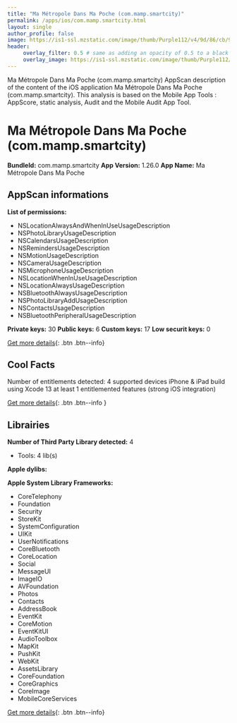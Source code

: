 ```yaml
---
title: "Ma Métropole Dans Ma Poche (com.mamp.smartcity)"
permalink: /apps/ios/com.mamp.smartcity.html
layout: single
author_profile: false
image: https://is1-ssl.mzstatic.com/image/thumb/Purple112/v4/9d/86/cb/9d86cbd6-fb5b-d5d5-8742-8310416a3e3f/AppIcon-0-0-1x_U007emarketing-0-0-0-10-0-0-sRGB-0-0-0-GLES2_U002c0-512MB-85-220-0-0.png/512x512bb.jpg
header: 
     overlay_filter: 0.5 # same as adding an opacity of 0.5 to a black background
     overlay_image: https://is1-ssl.mzstatic.com/image/thumb/Purple112/v4/9d/86/cb/9d86cbd6-fb5b-d5d5-8742-8310416a3e3f/AppIcon-0-0-1x_U007emarketing-0-0-0-10-0-0-sRGB-0-0-0-GLES2_U002c0-512MB-85-220-0-0.png/512x512bb.jpg
---
```

Ma Métropole Dans Ma Poche (com.mamp.smartcity) AppScan description of the content of the iOS application Ma Métropole Dans Ma Poche (com.mamp.smartcity). This analysis is based on the Mobile App Tools : AppScore, static analysis, Audit and the Mobile Audit App Tool.

# Ma Métropole Dans Ma Poche (com.mamp.smartcity)

**BundleId:** com.mamp.smartcity
**App Version:** 1.26.0
**App Name:** Ma Métropole Dans Ma Poche


## AppScan informations 

**List of permissions:** 
- NSLocationAlwaysAndWhenInUseUsageDescription
- NSPhotoLibraryUsageDescription
- NSCalendarsUsageDescription
- NSRemindersUsageDescription
- NSMotionUsageDescription
- NSCameraUsageDescription
- NSMicrophoneUsageDescription
- NSLocationWhenInUseUsageDescription
- NSLocationAlwaysUsageDescription
- NSBluetoothAlwaysUsageDescription
- NSPhotoLibraryAddUsageDescription
- NSContactsUsageDescription
- NSBluetoothPeripheralUsageDescription
  
  
**Private keys:** 30
**Public keys:** 6
**Custom keys:** 17
**Low securit keys:** 0
  
[Get more details](/pricing.html){: .btn .btn--info}

## Cool Facts

Number of entitlements detected: 4
supported devices iPhone & iPad
build using Xcode 13
at least 1 entitlemented features (strong iOS integration)
  
[Get more details](/pricing.html){: .btn .btn--info }

## Librairies 
**Number of Third Party Library detected:** 4
- Tools: 4 lib(s)


**Apple dylibs:**


**Apple System Library Frameworks:**
- CoreTelephony
- Foundation
- Security
- StoreKit
- SystemConfiguration
- UIKit
- UserNotifications
- CoreBluetooth
- CoreLocation
- Social
- MessageUI
- ImageIO
- AVFoundation
- Photos
- Contacts
- AddressBook
- EventKit
- CoreMotion
- EventKitUI
- AudioToolbox
- MapKit
- PushKit
- WebKit
- AssetsLibrary
- CoreFoundation
- CoreGraphics
- CoreImage
- MobileCoreServices


  
[Get more details](/pricing.html){: .btn .btn--info}

